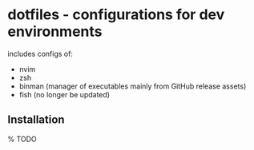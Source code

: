 # dotfiles - configurations for dev environments

includes configs of:

* nvim
* zsh
* binman (manager of executables mainly from GitHub release assets)
* fish (no longer be updated)

## Installation

% TODO
